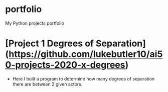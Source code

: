 # portfolio
My Python projects portfolio

# [Project 1 Degrees of Separation] (https://github.com/lukebutler10/ai50-projects-2020-x-degrees)
* Here I built a program to determine how many degrees of separation there are between 2 given actors. 

